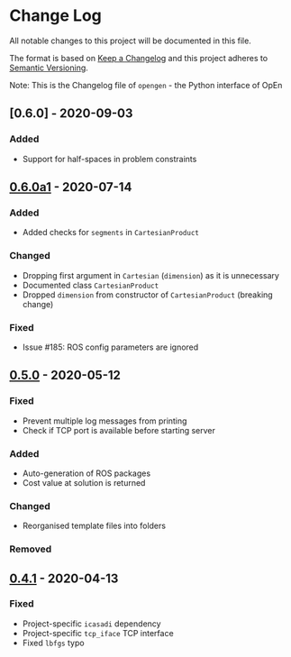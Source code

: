 # Change Log

All notable changes to this project will be documented in this file.

The format is based on [Keep a Changelog](http://keepachangelog.com/)
and this project adheres to [Semantic Versioning](http://semver.org/).

Note: This is the Changelog file of `opengen` - the Python interface of OpEn

## [0.6.0] - 2020-09-03

### Added 

* Support for half-spaces in problem constraints

## [0.6.0a1] - 2020-07-14

### Added

* Added checks for `segments` in `CartesianProduct`

### Changed

* Dropping first argument in `Cartesian` (`dimension`) as it is unnecessary
* Documented class `CartesianProduct`
* Dropped `dimension` from constructor of `CartesianProduct` (breaking change)

### Fixed

* Issue #185: ROS config parameters are ignored



## [0.5.0] - 2020-05-12


### Fixed

* Prevent multiple log messages from printing
* Check if TCP port is available before starting server 

### Added

* Auto-generation of ROS packages
* Cost value at solution is returned

### Changed

* Reorganised template files into folders

### Removed


## [0.4.1] - 2020-04-13

### Fixed

* Project-specific `icasadi` dependency
* Project-specific `tcp_iface` TCP interface
* Fixed `lbfgs` typo


[0.6.0a1]: https://github.com/alphaville/optimization-engine/compare/opengen-0.6.0a1...opengen-0.5.0
[0.5.0]: https://github.com/alphaville/optimization-engine/compare/opengen-0.5.0...opengen-0.4.1
[0.4.1]: https://github.com/alphaville/optimization-engine/compare/opengen-0.4.1...master
